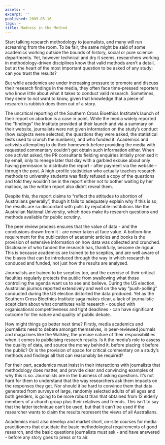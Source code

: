 ```yaml
---
assets: ~
excerpt: ''
published: 2005-05-16
tags: ~
title: Madness in the Method
---
```

Start talking research methodology to journalists, and many will run
screaming from the room. To be fair, the same might be said of some
academics working outside the bounds of history, social or pure science
departments. Yet, however technical and dry it seems, researchers
working in methodology-driven disciplines know that valid methods aren’t
a detail, but at the heart of the most important question to be asked of
any study: can you trust the results?

But while academics are under increasing pressure to promote and discuss
their research findings in the media, they often face time-pressed
reporters who know little about what it takes to conduct valid research.
Sometimes, they seem to not want to know, given that knowledge that a
piece of research is rubbish does them out of a story.

The uncritical reporting of the Southern Cross Bioethics Institute’s
launch of their report on abortion is a case in point. While the media
widely reported the “findings” the Institute provided at their launch
and via a summary on their website, journalists were not given
information on the study’s conduct (how subjects were selected, the
questions they were asked, the statistical tests used to crunch the
numbers), and who funded it. Academics and activists attempting to do
their homework before providing the media with requested commentary
couldn’t get obtain such information either. When one activist asked,
the PR consultants fielding enquiries initially promised it by email,
only to renege later that day with a garbled excuse about only having
permission to distribute the report - after payment via the website -
through the post. A high-profile statistician who actually teaches
research methods to university students was flatly refused a copy of the
questions and told they wouldn’t be in the report either not to bother
waiting by her mailbox, as the written report also didn’t reveal them.

Despite this, the report claims to “reflect the attitudes to abortion of
Australians generally”, though it fails to adequately explain why if
this is so, the results are so discordant with polls by reputable
institutions like the Australian National University, which does make
its research questions and methods available for public scrutiny.

The peer review process ensures that the value of data - and the
conclusions drawn from it - are never taken at face value. A bottom-line
requirement for the publication of academic articles and books is the
provision of extensive information on how data was collected and
crunched. Disclosure of who funded the research has, thankfully, become
de rigour. This is because academics are trained to be sceptics, and are
well aware of the biases that can be introduced through the way in which
research is conduced and funded, not just how the results are analysed.

Journalists are trained to be sceptics too, and the exercise of their
critical faculties regularly protects the public from swallowing what
those controlling the agenda want us to see and believe. During the US
election, Australian journos reported extensively and well on the way
“push-polling” conducted during the US election distorted the data
produced. Yet as the Southern Cross Bioethics Institute saga makes
clear, a lack of journalistic scepticism about what constitutes valid
research - coupled with organisational competitiveness and tight
deadlines - can have significant outcome for the nature and quality of
public debate.

How might things go better next time? Firstly, media academics and
journalists need to debate amongst themselves, in peer-reviewed journals
and magazines like the Walkley, the precise nature of their
responsibilities when it comes to publicising research results. Is it
the media’s role to assess the quality of data, and source the money
behind it, before placing it before the public? Or is the provision of
space for critical commentary on a study’s methods and findings all that
can reasonably be required?

For their part, academics must insist in their interactions with
journalists that methodology does matter, and provide clear and
convincing examples of why this is so. Journalists are in the business
of asking questions. It’s not hard for them to understand that the way
researchers ask them impacts on the responses they get. Nor should it be
hard to convince them that data generated from surveys of large,
randomly selected adults of all ages and both genders, is going to be
more robust than that obtained from 12 elderly members of a church group
plus their relatives and friends. This isn’t to say that the latter
technique can’t be used, but that it can’t be used if the researcher
wants to claim the results represent the views of all Australians.

Academics must also develop and market short, on-site courses for media
practitioners that elucidate the basic methodological requirements of
good research, and the basic questions journalists must ask - and have
answered - before any story goes to press or to air.
